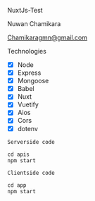 NuxtJs-Test


Nuwan Chamikara

Chamikaragmn@gmail.com

Technologies 

- [x] Node 
- [x] Express 
- [x] Mongoose
- [x] Babel
- [x] Nuxt
- [x] Vuetify
- [x] Aios
- [x] Cors
- [x] dotenv  

`Serverside code`

```
cd apis
npm start
```
`Clientside code`
```
cd app
npm start
```